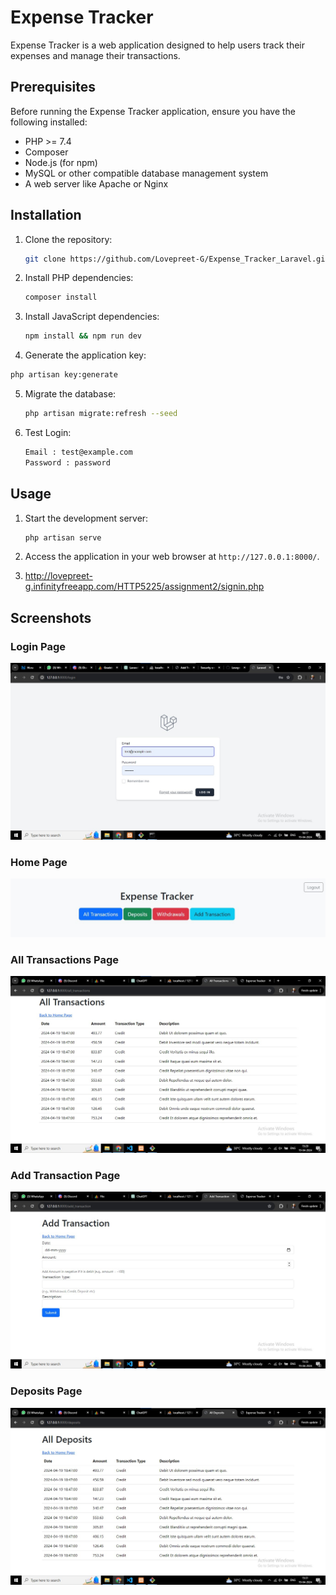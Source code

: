 # Expense Tracker

Expense Tracker is a web application designed to help users track their expenses and manage their transactions.

## Prerequisites

Before running the Expense Tracker application, ensure you have the following installed:

- PHP >= 7.4
- Composer
- Node.js (for npm)
- MySQL or other compatible database management system
- A web server like Apache or Nginx

## Installation

1. Clone the repository:

   ```bash
   git clone https://github.com/Lovepreet-G/Expense_Tracker_Laravel.git
   ```

2. Install PHP dependencies:

   ```bash
   composer install
   ```

3. Install JavaScript dependencies:

   ```bash
   npm install && npm run dev
   ```

4.  Generate the application key:

   ```bash
   php artisan key:generate
   ```

5. Migrate the database:

   ```bash
   php artisan migrate:refresh --seed

5. Test Login:

   ```bash
   Email : test@example.com
   Password : password


## Usage

1. Start the development server:

   ```bash
   php artisan serve
   ```

2. Access the application in your web browser at `http://127.0.0.1:8000/`.

3. http://lovepreet-g.infinityfreeapp.com/HTTP5225/assignment2/signin.php

## Screenshots

### Login Page
![Login Page](/resources/Login.jpg)

### Home Page
![Home Page](/resources/index_page.jpg)

### All Transactions Page
![All Transactions Page](/resources/All_transaction.jpg)

### Add Transaction Page
![Add Transaction Page](/resources/Add_transaction.jpg)

### Deposits Page
![Deposits Page](/resources/Deposit.jpg)


